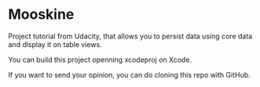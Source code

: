 # Mooskine

Project tutorial from Udacity, that allows you to persist data using core data and display it on table views.

You can build this project openning xcodeproj on Xcode.

If you want to send your opinion, you can do cloning this repo with GitHub.

